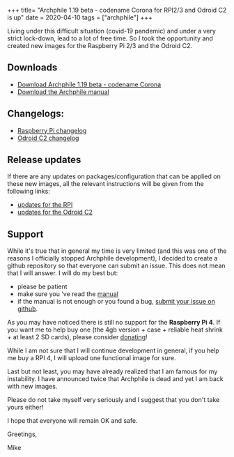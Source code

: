 +++
title= "Archphile 1.19 beta - codename Corona for RPI2/3 and Odroid C2 is up"
date = 2020-04-10
tags =  ["archphile"]
+++

Living under this difficult situation (covid-19 pandemic) and under a very strict lock-down, lead to a lot of free time. So I took the opportunity and created new images for the Raspberry Pi 2/3 and the Odroid C2.

## Downloads

- [Download Archphile 1.19 beta - codename Corona](https://archphile.org/download)
- [Download the Archphile manual](https://archphile.org/manual/archphile-manual.pdf)

## Changelogs: 

- [Raspberry Pi changelog](https://archphile.org/changelog/rpi.txt)
- [Odroid C2 changelog](https://archphile.org/changelog/odroidc2.txt)

## Release updates
If there are any updates on packages/configuration that can be applied on these new images, all the relevant instructions will be given from the following links:

- [updates for the RPI](https://archphile.org/changelog/updates-rpi.txt)
- [updates for the Odroid C2](https://archphile.org/changelog/updates-odroidc2.txt)


## Support

While it's true that in general my time is very limited (and this was one of the reasons I officially stopped Archphile development), I decided to create a github repository so that everyone can submit an issue. This does not mean that I will answer. I will do my best but:

- please be patient
- make sure you 've read the [manual](https://archphile.org/manual/)
- if the manual is not enough or you found a bug, [submit your issue on github](https://github.com/archphile/support/issues).
 

As you may have noticed there is still no support for the **Raspberry Pi 4**. If you want me to help buy one (the 4gb version + case  + reliable heat shrink + at least 2 SD cards), please consider [donating](https://www.paypal.com/cgi-bin/webscr?cmd=_s-xclick&hosted_button_id=BDJDPBBTJDKZC&source=url)!

While I am not sure that I will continue development in general, if you help me buy a RPI 4, I will upload one functional image for sure.

Last but not least, you may have already realized that I am famous for my instability. I have announced twice that Archphile is dead and yet I am back with new images. 

Please do not take myself very seriously and I suggest that you don't take yours either!

I hope that everyone will remain OK and safe.

Greetings,

Mike


